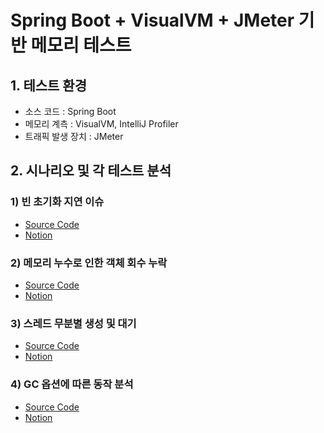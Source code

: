 # Spring Boot + VisualVM + JMeter 기반 메모리 테스트

## 1. 테스트 환경

- 소스 코드 : Spring Boot
- 메모리 계측 : VisualVM, IntelliJ Profiler
- 트래픽 발생 장치 : JMeter

## 2. 시나리오 및 각 테스트 분석

### 1) 빈 초기화 지연 이슈
- [Source Code](https://github.com/kimD0ngjun/JVM-memory-test/tree/main/src/main/java/com/example/visualvm_test/issue/lazy_bean_init)
- [Notion](https://github.com/kimD0ngjun/JVM-memory-test/blob/main/src/main/java/com/example/visualvm_test/issue/lazy_bean_init/notion.md)

### 2) 메모리 누수로 인한 객체 회수 누락

- [Source Code](https://github.com/kimD0ngjun/JVM-memory-test/tree/main/src/main/java/com/example/visualvm_test/issue/memory_leak)
- [Notion](https://github.com/kimD0ngjun/JVM-memory-test/blob/main/src/main/java/com/example/visualvm_test/issue/memory_leak/notion.md)

### 3) 스레드 무분별 생성 및 대기

- [Source Code](https://github.com/kimD0ngjun/JVM-memory-test/tree/main/src/main/java/com/example/visualvm_test/issue/thread_waiting)
- [Notion](https://github.com/kimD0ngjun/JVM-memory-test/blob/main/src/main/java/com/example/visualvm_test/issue/thread_waiting/notion.md)

### 4) GC 옵션에 따른 동작 분석

- [Source Code](https://github.com/kimD0ngjun/JVM-memory-test/tree/main/src/main/java/com/example/visualvm_test/issue/inadequate_gc)
- [Notion](https://github.com/kimD0ngjun/JVM-memory-test/blob/main/src/main/java/com/example/visualvm_test/issue/inadequate_gc/notion.md)
